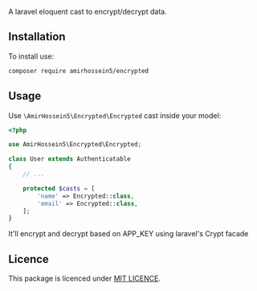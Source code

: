 A laravel eloquent cast to encrypt/decrypt data.

## Installation

To install use:

```sh
composer require amirhossein5/encrypted
```

## Usage

Use `\AmirHossein5\Encrypted\Encrypted` cast inside your model:

```php
<?php

use AmirHossein5\Encrypted\Encrypted;

class User extends Authenticatable
{
    // ...

    protected $casts = [
        'name' => Encrypted::class,
        'email' => Encrypted::class,
    ];
}
```

It'll encrypt and decrypt based on APP_KEY using laravel's Crypt facade

## Licence

This package is licenced under [MIT LICENCE](https://opensource.org/licenses/MIT).
